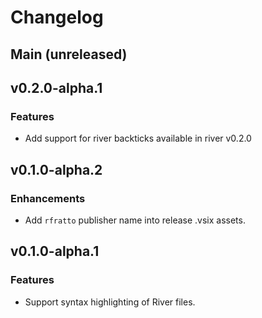 # Changelog

## Main (unreleased)

## v0.2.0-alpha.1

### Features

* Add support for river backticks available in river v0.2.0

## v0.1.0-alpha.2

### Enhancements

* Add `rfratto` publisher name into release .vsix assets.

## v0.1.0-alpha.1

### Features

* Support syntax highlighting of River files.
